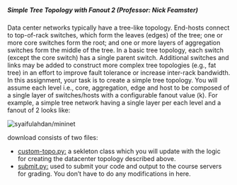 #####  Simple Tree Topology with Fanout 2 (Professor: Nick Feamster)

Data center networks typically have a tree-like topology. End-hosts connect to top-of-rack switches, which form the leaves (edges) of the tree; one or more core switches form the root;
and one or more layers of aggregation switches form the middle of the tree. In a basic tree topology, each switch (except the core switch) has a single parent switch. Additional switches
and links may be added to construct more complex tree topologies (e.g., fat tree) in an effort to improve fault tolerance or increase inter-rack bandwidth.
In this assignment, your task is to create a simple tree topology. You will assume each level i.e., core, aggregation, edge and host to be composed of a single layer of switches/hosts with a
configurable fanout value (k). For example, a simple tree network having a single layer per each level and a fanout of 2 looks like:

<img src="https://github.com/syaifulahdan/mininet/blob/master/image/Screenshot%20from%202016-04-02%2002:44:01.png" align="center" title="syaifulahdan/mininet" />

download consists of two files:


- <a href="https://github.com/syaifulahdan/mininet/blob/master/py-custop_tree_topology_with_Fanout2-custom_topo.py">custom-topo.py:</a> a sekleton class which you will update with the logic for creating the datacenter topology described above.
- <a href="https://github.com/syaifulahdan/mininet/blob/master/py-custop_tree_topology_with_Fanout2-submit.py">submit.py:</a>  used to submit your code and output to the course servers for grading. You don’t have to do any modifications in here.
